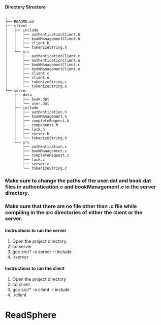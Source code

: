 #### Directory Structure

```
.
├── README.md
├── client
│   ├── include
│   │   ├── authenticationClient.h
│   │   ├── bookManagementClient.h
│   │   ├── client.h
│   │   └── tokenizeString.h
│   └── src
│       ├── authenticationClient.c
│       ├── authenticationClient.o
│       ├── bookManagementClient.c
│       ├── bookManagementClient.o
│       ├── client.c
│       ├── client.o
│       ├── tokenizeString.c
│       └── tokenizeString.o
└── server
    ├── data
    │   ├── book.dat
    │   └── user.dat
    ├── include
    │   ├── authentication.h
    │   ├── bookManagement.h
    │   ├── completeRequest.h
    │   ├── components.h
    │   ├── lock.h
    │   ├── server.h
    │   └── tokenizeString.h
    └── src
        ├── authentication.c
        ├── bookManagement.c
        ├── completeRequest.c
        ├── lock.c
        ├── server.c
        └── tokenizeString.c
```

### Make sure to change the paths of the user.dat and book.dat files in authentication.c and bookManagement.c in the server directory.
### Make sure that there are no file other than .c file while compiling in the src directories of either the client or the server.

#### Instructions to run the server
1. Open the project directory.
2. cd server
3. gcc src/* -o server -I include
4. ./server

#### Instructions to run the client
1. Open the project directory
2. cd client
3. gcc src/* -o client -I include
4. ./client

# ReadSphere

